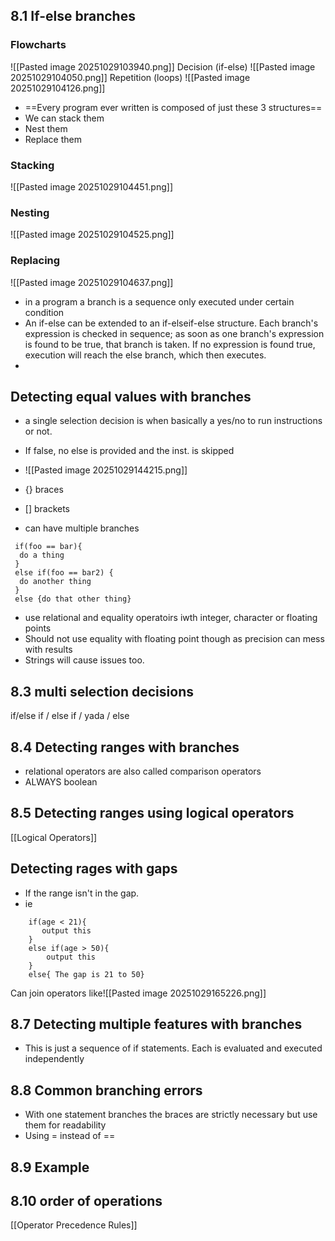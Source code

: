 ## 8.1 If-else branches

### Flowcharts
![[Pasted image 20251029103940.png]]
Decision (if-else)
![[Pasted image 20251029104050.png]]
Repetition (loops)
![[Pasted image 20251029104126.png]]

- ==Every program ever written is composed of just these 3 structures==
- We can stack them
- Nest them
- Replace them
### Stacking 
![[Pasted image 20251029104451.png]]

### Nesting
![[Pasted image 20251029104525.png]]

### Replacing
![[Pasted image 20251029104637.png]]

- in a program a branch is a sequence only executed under certain condition
- An if-else can be extended to an if-elseif-else structure. Each branch's expression is checked in sequence; as soon as one branch's expression is found to be true, that branch is taken. If no expression is found true, execution will reach the else branch, which then executes.
-
## Detecting equal values with branches
- a single selection decision is when basically a yes/no to run instructions or not.
- If false, no else is provided and the inst. is skipped
- ![[Pasted image 20251029144215.png]]
- {} braces
- [] brackets

 - can have multiple branches 
```
 if(foo == bar){
  do a thing
 } 
 else if(foo == bar2) {
  do another thing
 }
 else {do that other thing}
```

- use relational and equality operatoirs iwth integer, character or floating points
- Should not use equality with floating point though as precision can mess with results
- Strings will cause issues too.

## 8.3 multi selection decisions
if/else if / else if / yada / else

## 8.4 Detecting ranges with branches
- relational operators are also called comparison operators
- ALWAYS boolean

## 8.5 Detecting ranges using logical operators
[[Logical Operators]]

## Detecting rages with gaps
- If the range isn't in the gap.  
- ie
```
	if(age < 21){
	   output this
	} 
	else if(age > 50){
		output this
	}
	else{ The gap is 21 to 50}
```

Can join operators like![[Pasted image 20251029165226.png]]

## 8.7 Detecting multiple features with branches
- This is just a sequence of if statements.  Each is evaluated and executed independently

##  8.8 Common branching errors

- With one statement branches the braces are strictly necessary but use them for readability 
- Using = instead of ==


##  8.9 Example
##  8.10 order of operations
[[Operator Precedence Rules]]
